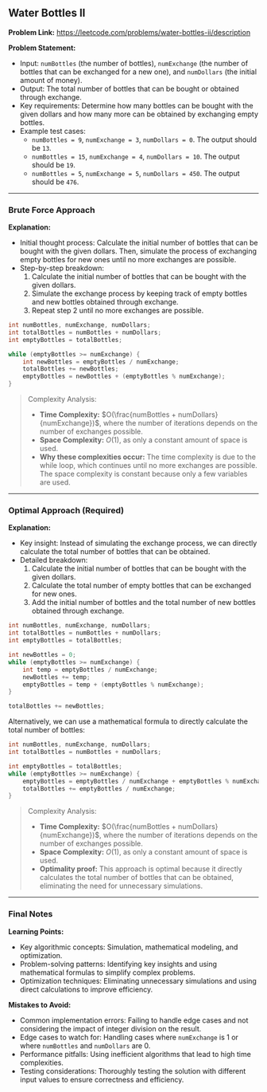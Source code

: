 ## Water Bottles II
**Problem Link:** https://leetcode.com/problems/water-bottles-ii/description

**Problem Statement:**
- Input: `numBottles` (the number of bottles), `numExchange` (the number of bottles that can be exchanged for a new one), and `numDollars` (the initial amount of money).
- Output: The total number of bottles that can be bought or obtained through exchange.
- Key requirements: Determine how many bottles can be bought with the given dollars and how many more can be obtained by exchanging empty bottles.
- Example test cases:
  - `numBottles = 9`, `numExchange = 3`, `numDollars = 0`. The output should be `13`.
  - `numBottles = 15`, `numExchange = 4`, `numDollars = 10`. The output should be `19`.
  - `numBottles = 5`, `numExchange = 5`, `numDollars = 450`. The output should be `476`.

---

### Brute Force Approach

**Explanation:**
- Initial thought process: Calculate the initial number of bottles that can be bought with the given dollars. Then, simulate the process of exchanging empty bottles for new ones until no more exchanges are possible.
- Step-by-step breakdown:
  1. Calculate the initial number of bottles that can be bought with the given dollars.
  2. Simulate the exchange process by keeping track of empty bottles and new bottles obtained through exchange.
  3. Repeat step 2 until no more exchanges are possible.

```cpp
int numBottles, numExchange, numDollars;
int totalBottles = numBottles + numDollars;
int emptyBottles = totalBottles;

while (emptyBottles >= numExchange) {
    int newBottles = emptyBottles / numExchange;
    totalBottles += newBottles;
    emptyBottles = newBottles + (emptyBottles % numExchange);
}
```

> Complexity Analysis:
> - **Time Complexity:** $O(\frac{numBottles + numDollars}{numExchange})$, where the number of iterations depends on the number of exchanges possible.
> - **Space Complexity:** $O(1)$, as only a constant amount of space is used.
> - **Why these complexities occur:** The time complexity is due to the while loop, which continues until no more exchanges are possible. The space complexity is constant because only a few variables are used.

---

### Optimal Approach (Required)

**Explanation:**
- Key insight: Instead of simulating the exchange process, we can directly calculate the total number of bottles that can be obtained.
- Detailed breakdown:
  1. Calculate the initial number of bottles that can be bought with the given dollars.
  2. Calculate the total number of empty bottles that can be exchanged for new ones.
  3. Add the initial number of bottles and the total number of new bottles obtained through exchange.

```cpp
int numBottles, numExchange, numDollars;
int totalBottles = numBottles + numDollars;
int emptyBottles = totalBottles;

int newBottles = 0;
while (emptyBottles >= numExchange) {
    int temp = emptyBottles / numExchange;
    newBottles += temp;
    emptyBottles = temp + (emptyBottles % numExchange);
}

totalBottles += newBottles;
```
Alternatively, we can use a mathematical formula to directly calculate the total number of bottles:
```cpp
int numBottles, numExchange, numDollars;
int totalBottles = numBottles + numDollars;

int emptyBottles = totalBottles;
while (emptyBottles >= numExchange) {
    emptyBottles = emptyBottles / numExchange + emptyBottles % numExchange;
    totalBottles += emptyBottles / numExchange;
}

```

> Complexity Analysis:
> - **Time Complexity:** $O(\frac{numBottles + numDollars}{numExchange})$, where the number of iterations depends on the number of exchanges possible.
> - **Space Complexity:** $O(1)$, as only a constant amount of space is used.
> - **Optimality proof:** This approach is optimal because it directly calculates the total number of bottles that can be obtained, eliminating the need for unnecessary simulations.

---

### Final Notes

**Learning Points:**
- Key algorithmic concepts: Simulation, mathematical modeling, and optimization.
- Problem-solving patterns: Identifying key insights and using mathematical formulas to simplify complex problems.
- Optimization techniques: Eliminating unnecessary simulations and using direct calculations to improve efficiency.

**Mistakes to Avoid:**
- Common implementation errors: Failing to handle edge cases and not considering the impact of integer division on the result.
- Edge cases to watch for: Handling cases where `numExchange` is 1 or where `numBottles` and `numDollars` are 0.
- Performance pitfalls: Using inefficient algorithms that lead to high time complexities.
- Testing considerations: Thoroughly testing the solution with different input values to ensure correctness and efficiency.
